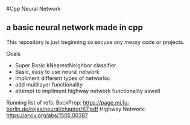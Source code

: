 #Cpp Neural Network
## a basic neural network made in cpp

This repository is just beginning so excuse any messy code or projects.

Goals
- Super Basic kNearestNeighbor classifier
- Basic, easy to use neural network
- Impliment different types of networks:
- add multilayer functionality
- attempt to impliment highway network functionality aswell

Running list of refs:
BackProp:
https://page.mi.fu-berlin.de/rojas/neural/chapter/K7.pdf
Highway Network:
https://arxiv.org/abs/1505.00387
